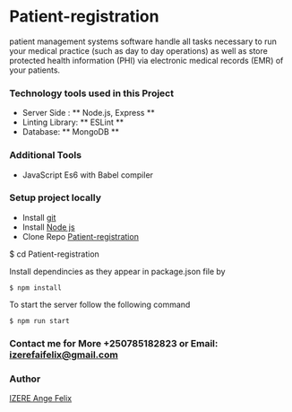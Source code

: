 # Patient-registration
patient management systems software handle all tasks necessary to run your medical practice (such as day to day operations) as well as store protected health information (PHI) via electronic medical records (EMR) of your patients.


### Technology tools used in this Project

* Server Side : ** Node.js, Express **
* Linting Library: ** ESLint **
* Database: ** MongoDB **

### Additional Tools

* JavaScript Es6 with Babel compiler


### Setup project locally

* Install [git](https://git-scm.com/downloads)
* Install [Node js](https://nodejs.org/en/)
* Clone Repo [Patient-registration](https://github.com/Angelus123/)



$ cd Patient-registration

Install dependincies as they appear in package.json file by

```
$ npm install
```
To start the server follow the following command

```
$ npm run start
```


### Contact me for More  +250785182823 or Email: izerefaifelix@gmail.com
### Author
[IZERE Ange Felix](https://github.com/Angelus123)
